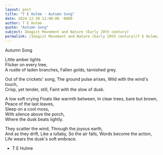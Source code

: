 ```yaml
---
layout: post
title: "T E Hulme - Autumn Song"
date: 2024-12-30 12:00:00 -0000
author: T E Hulme
quote: "Autumn Song"
subject: Imagist Movement and Nature (Early 20th century)
permalink: /Imagist Movement and Nature (Early 20th century)/T E Hulme/T E Hulme - Autumn Song
---
```


Autumn Song

Little amber lights  
Flicker on every tree,  
A rustle of laden branches,
Fallen golds, tarnished grey.

Out of the crickets' song,
The ground pulse arises,
Wild with the wind's touch,  
Crisp, yet tender, still,
Faint with the slow of dusk.

A low soft crying
Floats like warmth between,
In clear trees, bare but brown,
Peace of the last leaves,  
Sleep on a cool moss,  
With silence above the porch,  
Where the dusk beats lightly.

They scatter the wind,
Through the joyous earth,    
And as they drift,
Like a lullaby, 
So the air falls,
Words become the action,  
Life wears the dusk's soft embrace.

- T E Hulme
